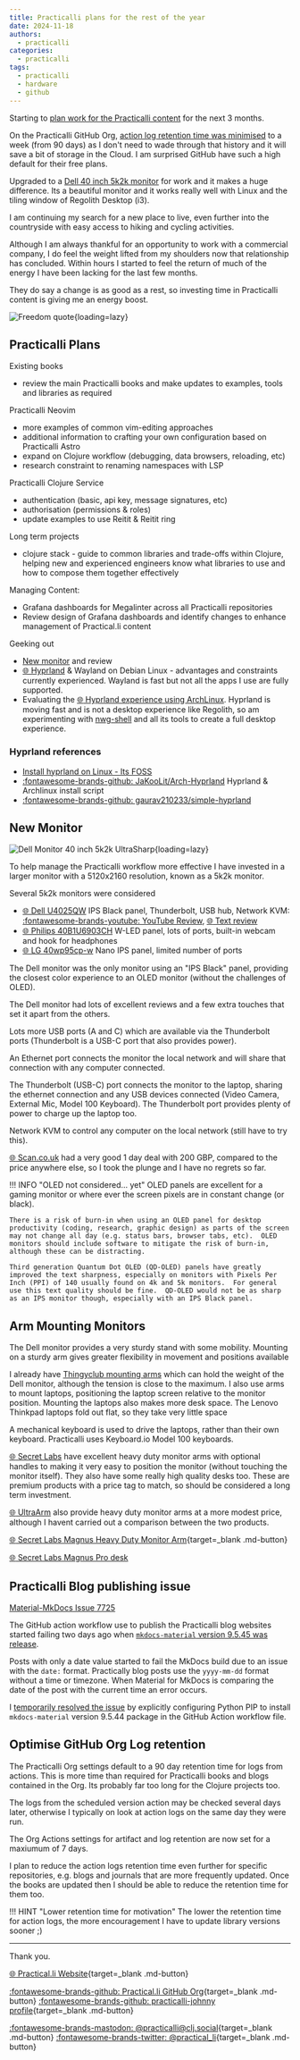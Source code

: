```yaml
---
title: Practicalli plans for the rest of the year
date: 2024-11-18
authors:
  - practicalli
categories:
  - practicalli
tags:
  - practicalli
  - hardware
  - github
---
```


Starting to [plan work for the Practicalli content](#practicalli-plans) for the next 3 months.

On the Practicalli GitHub Org, [action log retention time was minimised](#optimise-github-org-log-retention) to a week (from 90 days) as I don't need to wade through that history and it will save a bit of storage in the Cloud.  I am surprised GitHub have such a high default for their free plans.

Upgraded to a [Dell 40 inch 5k2k monitor](#new-monitor) for work and it makes a huge difference.  Its a beautiful monitor and it works really well with Linux and the tiling window of Regolith Desktop (i3).

I am continuing my search for a new place to live, even further into the countryside with easy access to hiking and cycling activities.

Although I am always thankful for an opportunity to work with a commercial company, I do feel the weight lifted from my shoulders now that relationship has concluded. Within hours I started to feel the return of much of the energy I have been lacking for the last few months.

They do say a change is as good as a rest, so investing time in Practicalli content is giving me an energy boost.

![Freedom quote](https://cdn4.geckoandfly.com/wp-content/uploads/2016/07/freedom-quotes-10.jpg){loading=lazy}


<!-- more -->


## Practicalli Plans

Existing books

- review the main Practicalli books and make updates to examples, tools and libraries as required

Practicalli Neovim

- more examples of common vim-editing approaches
- additional information to crafting your own configuration based on Practicalli Astro
- expand on Clojure workflow (debugging, data browsers, reloading, etc)
- research constraint to renaming namespaces with LSP

Practicalli Clojure Service

- authentication (basic, api key, message signatures, etc)
- authorisation (permissions & roles)
- update examples to use Reitit & Reitit ring


Long term projects

- clojure stack - guide to common libraries and trade-offs within Clojure, helping new and experienced engineers know what libraries to use and how to compose them together effectively

Managing Content:

- Grafana dashboards for Megalinter across all Practicalli repositories
- Review design of Grafana dashboards and identify changes to enhance management of Practical.li content

Geeking out

- [New monitor](#new-monitor) and review
- [:globe_with_meridians: Hyprland](https://hyprland.org/) & Wayland on Debian Linux - advantages and constraints currently experienced.  Wayland is fast but not all the apps I use are fully supported.
- Evaluating the [:globe_with_meridians: Hyprland experience using ArchLinux](https://wiki.archlinux.org/title/Hyprland).  Hyprland is moving fast and is not a desktop experience like Regolith, so am experimenting with [nwg-shell](https://nwg-piotr.github.io/nwg-shell/) and all its tools to create a full desktop experience.

### Hyprland references

- [Install hyprland on Linux - Its FOSS](https://itsfoss.com/install-hyprland/)
- [:fontawesome-brands-github: JaKooLit/Arch-Hyprland](https://github.com/JaKooLit/Arch-Hyprland) Hyprland & Archlinux install script
- [:fontawesome-brands-github: gaurav210233/simple-hyprland](https://github.com/gaurav210233/simple-hyprland)


## New Monitor

![Dell Monitor 40 inch 5k2k UltraSharp](https://github.com/practicalli/graphic-design/blob/live/hardware/dell-monitor-40inch-5k2k.png?raw=true){loading=lazy}

To help manage the Practicalli workflow more effective I have invested in a larger monitor with a 5120x2160 resolution, known as a 5k2k monitor.

Several 5k2k monitors were considered

- [:globe_with_meridians: Dell U4025QW](https://www.dell.com/en-uk/shop/dell-ultrasharp-40-curved-thunderbolt-hub-monitor-u4025qw/apd/210-bmdv/monitors-monitor-accessories) IPS Black panel, Thunderbolt, USB hub, Network KVM: [:fontawesome-brands-youtube: YouTube Review](https://youtu.be/nwXx1vqD1V8?si=OMFYMQ0Jg5zN7DAg), [:globe_with_meridians: Text review](https://www.rtings.com/monitor/reviews/dell/u4025qw)
- [:globe_with_meridians: Philips 40B1U6903CH](https://www.philips.co.uk/c-p/40B1U6903CH_00/business-monitor-5k2k-ultrawide-thunderbolttm-monitor) W-LED panel, lots of ports, built-in webcam and hook for headphones
- [:globe_with_meridians: LG 40wp95cp-w](https://www.lg.com/uk/monitors/ultrawide/40wp95cp-w/) Nano IPS panel, limited number of ports

The Dell monitor was the only monitor using an "IPS Black" panel, providing the closest color experience to an OLED monitor (without the challenges of OLED).

The Dell monitor had lots of excellent reviews and a few extra touches that set it apart from the others.

Lots more USB ports (A and C) which are available via the Thunderbolt ports (Thunderbolt is a USB-C port that also provides power).

An Ethernet port connects the monitor the local network and will share that connection with any computer connected.

The Thunderbolt (USB-C) port connects the monitor to the laptop, sharing the ethernet connection and any USB devices connected (Video Camera, External Mic, Model 100 Keyboard).  The Thunderbolt port provides plenty of power to charge up the laptop too.

Network KVM to control any computer on the local network (still have to try this).

[:globe_with_meridians: Scan.co.uk](https://www.scan.co.uk/) had a very good 1 day deal with 200 GBP, compared to the price anywhere else, so I took the plunge and I have no regrets so far.


!!! INFO "OLED not considered... yet"
    OLED panels are excellent for a gaming monitor or where ever the screen pixels are in constant change (or black).

    There is a risk of burn-in when using an OLED panel for desktop productivity (coding, research, graphic design) as parts of the screen may not change all day (e.g. status bars, browser tabs, etc).  OLED monitors should include software to mitigate the risk of burn-in, although these can be distracting.

    Third generation Quantum Dot OLED (QD-OLED) panels have greatly improved the text sharpness, especially on monitors with Pixels Per Inch (PPI) of 140 usually found on 4k and 5k monitors.  For general use this text quality should be fine.  QD-OLED would not be as sharp as an IPS monitor though, especially with an IPS Black panel.


## Arm Mounting Monitors

The Dell monitor provides a very sturdy stand with some mobility.  Mounting on a sturdy arm gives greater flexibility in movement and positions available

I already have [Thingyclub mounting arms](https://www.thingyclub.com/) which can hold the weight of the Dell monitor, although the tension is close to the maximum.  I also use arms to mount laptops, positioning the laptop screen relative to the monitor position.  Mounting the laptops also makes more desk space.  The Lenovo Thinkpad laptops fold out flat, so they take very little space

A mechanical keyboard is used to drive the laptops, rather than their own keyboard.  Practicalli uses Keyboard.io Model 100 keyboards.

[:globe_with_meridians: Secret Labs](https://secretlab.co.uk/) have excellent heavy duty monitor arms with optional handles to making it very easy to position the monitor (without touching the monitor itself).  They also have some really high quality desks too.  These are premium products with a price tag to match, so should be considered a long term investment.

[:globe_with_meridians: UltraArm](https://my.ultrarm.com/en/pages/ma20p-overview) also provide heavy duty monitor arms at a more modest price, although I havent carried out a comparison between the two products.

[:globe_with_meridians: Secret Labs Magnus Heavy Duty Monitor Arm](https://secretlab.co.uk/products/magnus-heavy-duty-monitor-arm){target=_blank .md-button}

[:globe_with_meridians: Secret Labs Magnus Pro desk](https://secretlab.co.uk/products/magnus-pro)


## Practicalli Blog publishing issue

[Material-MkDocs Issue 7725](https://github.com/squidfunk/mkdocs-material/issues/7725)

The GitHub action workflow use to publish the Practicalli blog websites started failing two days ago when [`mkdocs-material` version 9.5.45 was release](https://github.com/squidfunk/mkdocs-material/releases/tag/9.5.45).

Posts with only a date value started to fail the MkDocs build due to an issue with the `date:` format.  Practically blog posts use the `yyyy-mm-dd` format without a time or timezone.  When Material for MkDocs is comparing the date of the post with the current time an error occurs.

I [temporarily resolved the issue](https://github.com/squidfunk/mkdocs-material/issues/7725#issuecomment-2493120248) by explicitly configuring Python PIP to install `mkdocs-material` version 9.5.44 package in the GitHub Action workflow file.


## Optimise GitHub Org Log retention

The Practicalli Org settings default to a 90 day retention time for logs from actions.  This is more time than required for Practicalli books and blogs contained in the Org.  Its probably far too long for the Clojure projects too.

The logs from the scheduled version action may be checked several days later, otherwise I typically on look at action logs on the same day they were run.

The Org Actions settings for artifact and log retention are now set for a maxiumum of 7 days.

I plan to reduce the action logs retention time even further for specific repositories, e.g. blogs and journals that are more frequently updated.  Once the books are updated then I should be able to reduce the retention time for them too.

!!! HINT "Lower retention time for motivation"
    The lower the retention time for action logs, the more encouragement I have to update library versions sooner ;)


---
Thank you.

[:globe_with_meridians: Practical.li Website](https://practical.li){target=_blank .md-button}

[:fontawesome-brands-github: Practical.li GitHub Org](https://github.com/practicalli){target=_blank .md-button}
[:fontawesome-brands-github: practicalli-johnny profile](https://github.com/practicalli-johnny){target=_blank .md-button}

[:fontawesome-brands-mastodon: @practicalli@clj.social](https://clj.social/@practicalli){target=_blank .md-button}
[:fontawesome-brands-twitter: @practical_li](https://twitter.com/practcial_li){target=_blank .md-button}
